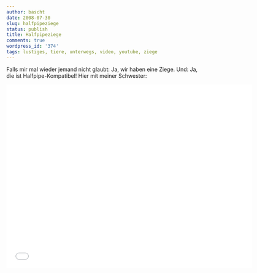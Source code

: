 ```yaml
---
author: bascht
date: 2008-07-30
slug: halfpipeziege
status: publish
title: Halfpipeziege
comments: true
wordpress_id: '374'
tags: lustiges, tiere, unterwegs, video, youtube, ziege
---
```


Falls mir mal wieder jemand nicht glaubt: Ja, wir haben eine Ziege.
Und: Ja, die ist Halfpipe-Kompatibel!
Hier mit meiner Schwester:

<iframe width="640" height="480" src="//www.youtube.com/embed/V_aC0ovVJPU" frameborder="0" allowfullscreen></iframe>
